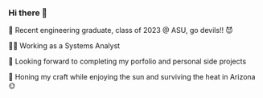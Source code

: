 ### Hi there 👋 
🔱 Recent engineering graduate, class of 2023 @ ASU, go devils!! 😈

🧑‍💻 Working as a Systems Analyst

🔭 Looking forward to completing my porfolio and personal side projects

🌱 Honing my craft while enjoying the sun and surviving the heat in Arizona 🌞
<!--
**Jason-Thomas274/Jason-Thomas274** is a ✨ _special_ ✨ repository because its `README.md` (this file) appears on your GitHub profile.

Here are some ideas to get you started:

- 🔭 I’m currently working on ...
- 🌱 I’m currently learning ...
- 👯 I’m looking to collaborate on ...
- 🤔 I’m looking for help with ...
- 💬 Ask me about ...
- 📫 How to reach me: ...
- 😄 Pronouns: ...
- ⚡ Fun fact: ...
-->
